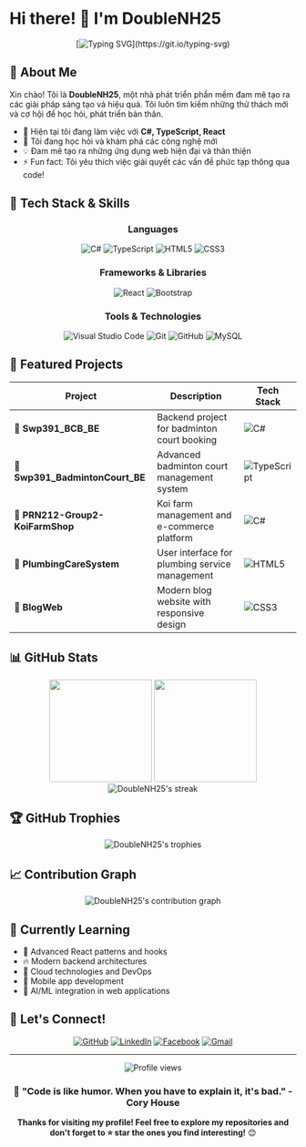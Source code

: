 # Hi there! 👋 I'm DoubleNH25

<div align="center">
  
  [![Typing SVG](https://readme-typing-svg.herokuapp.com?font=Fira+Code&weight=500&size=22&pause=1000&color=36BCF7&center=true&vCenter=true&width=600&lines=Software+Developer+%F0%9F%9A%80;Always+Learning+New+Things+%F0%9F%8C%B1;Creating+Innovative+Solutions+%F0%9F%92%A1;Welcome+to+my+GitHub+Profile!)](https://git.io/typing-svg)
  
</div>

## 🌟 About Me

Xin chào! Tôi là **DoubleNH25**, một nhà phát triển phần mềm đam mê tạo ra các giải pháp sáng tạo và hiệu quả. Tôi luôn tìm kiếm những thử thách mới và cơ hội để học hỏi, phát triển bản thân.

- 🔭 Hiện tại tôi đang làm việc với **C#, TypeScript, React**
- 🌱 Tôi đang học hỏi và khám phá các công nghệ mới
- 💡 Đam mê tạo ra những ứng dụng web hiện đại và thân thiện
- ⚡ Fun fact: Tôi yêu thích việc giải quyết các vấn đề phức tạp thông qua code!

## 🚀 Tech Stack & Skills

<div align="center">

### Languages
![C#](https://img.shields.io/badge/C%23-239120?style=for-the-badge&logo=c-sharp&logoColor=white)
![TypeScript](https://img.shields.io/badge/TypeScript-007ACC?style=for-the-badge&logo=typescript&logoColor=white)
![HTML5](https://img.shields.io/badge/HTML5-E34F26?style=for-the-badge&logo=html5&logoColor=white)
![CSS3](https://img.shields.io/badge/CSS3-1572B6?style=for-the-badge&logo=css3&logoColor=white)

### Frameworks & Libraries
![React](https://img.shields.io/badge/React-20232A?style=for-the-badge&logo=react&logoColor=61DAFB)
![Bootstrap](https://img.shields.io/badge/Bootstrap-563D7C?style=for-the-badge&logo=bootstrap&logoColor=white)

### Tools & Technologies
![Visual Studio Code](https://img.shields.io/badge/VS%20Code-0078d4?style=for-the-badge&logo=visual-studio-code&logoColor=white)
![Git](https://img.shields.io/badge/Git-F05032?style=for-the-badge&logo=git&logoColor=white)
![GitHub](https://img.shields.io/badge/GitHub-100000?style=for-the-badge&logo=github&logoColor=white)
![MySQL](https://img.shields.io/badge/MySQL-005C84?style=for-the-badge&logo=mysql&logoColor=white)

</div>

## 💼 Featured Projects

<div align="center">

| Project | Description | Tech Stack |
|---------|-------------|------------|
| **🏸 Swp391_BCB_BE** | Backend project for badminton court booking | ![C#](https://img.shields.io/badge/-C%23-239120?style=flat-square&logo=c-sharp&logoColor=white) |
| **🏸 Swp391_BadmintonCourt_BE** | Advanced badminton court management system | ![TypeScript](https://img.shields.io/badge/-TypeScript-007ACC?style=flat-square&logo=typescript&logoColor=white) |
| **🐠 PRN212-Group2-KoiFarmShop** | Koi farm management and e-commerce platform | ![C#](https://img.shields.io/badge/-C%23-239120?style=flat-square&logo=c-sharp&logoColor=white) |
| **🔧 PlumbingCareSystem** | User interface for plumbing service management | ![HTML5](https://img.shields.io/badge/-HTML5-E34F26?style=flat-square&logo=html5&logoColor=white) |
| **📝 BlogWeb** | Modern blog website with responsive design | ![CSS3](https://img.shields.io/badge/-CSS3-1572B6?style=flat-square&logo=css3&logoColor=white) |

</div>

## 📊 GitHub Stats

<div align="center">
  <img height="180em" src="https://github-readme-stats.vercel.app/api?username=DoubleNH25&show_icons=true&theme=tokyonight&include_all_commits=true&count_private=true"/>
  <img height="180em" src="https://github-readme-stats.vercel.app/api/top-langs/?username=DoubleNH25&layout=compact&langs_count=7&theme=tokyonight"/>
</div>

<div align="center">
  <img src="https://github-readme-streak-stats.herokuapp.com/?user=DoubleNH25&theme=tokyonight" alt="DoubleNH25's streak"/>
</div>

## 🏆 GitHub Trophies

<div align="center">
  <img src="https://github-profile-trophy.vercel.app/?username=DoubleNH25&theme=tokyonight&row=1&column=7" alt="DoubleNH25's trophies"/>
</div>

## 📈 Contribution Graph

<div align="center">
  <img src="https://github-readme-activity-graph.vercel.app/graph?username=DoubleNH25&theme=tokyo-night&hide_border=true" alt="DoubleNH25's contribution graph"/>
</div>

## 🌱 Currently Learning

- 🎯 Advanced React patterns and hooks
- 🔥 Modern backend architectures
- 🚀 Cloud technologies and DevOps
- 📱 Mobile app development
- 🤖 AI/ML integration in web applications

## 🤝 Let's Connect!

<div align="center">

[![GitHub](https://img.shields.io/badge/GitHub-100000?style=for-the-badge&logo=github&logoColor=white)](https://github.com/DoubleNH25)
[![LinkedIn](https://img.shields.io/badge/LinkedIn-0077B5?style=for-the-badge&logo=linkedin&logoColor=white)](#)
[![Facebook](https://img.shields.io/badge/Facebook-1877F2?style=for-the-badge&logo=facebook&logoColor=white)](#)
[![Gmail](https://img.shields.io/badge/Gmail-D14836?style=for-the-badge&logo=gmail&logoColor=white)](#)

</div>

---

<div align="center">
  <img src="https://komarev.com/ghpvc/?username=DoubleNH25&color=blueviolet&style=flat-square&label=Profile+Views" alt="Profile views"/>
  
  ### 💬 "Code is like humor. When you have to explain it, it's bad." - Cory House
  
  **Thanks for visiting my profile! Feel free to explore my repositories and don't forget to ⭐ star the ones you find interesting!** 😊
</div>
